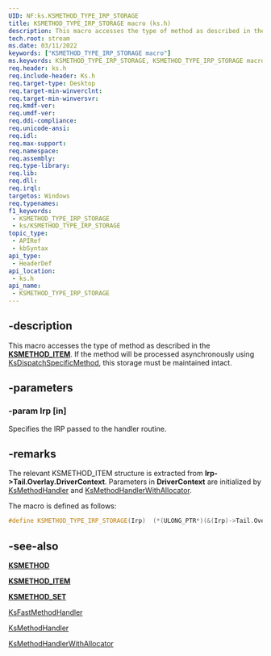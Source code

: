 ```yaml
---
UID: NF:ks.KSMETHOD_TYPE_IRP_STORAGE
title: KSMETHOD_TYPE_IRP_STORAGE macro (ks.h)
description: This macro accesses the type of method as described in the KSMETHOD_ITEM. If the method will be processed asynchronously using KsDispatchSpecificMethod, this storage must be maintained intact.
tech.root: stream
ms.date: 03/11/2022
keywords: ["KSMETHOD_TYPE_IRP_STORAGE macro"]
ms.keywords: KSMETHOD_TYPE_IRP_STORAGE, KSMETHOD_TYPE_IRP_STORAGE macro [Streaming Media Devices], ks/KSMETHOD_TYPE_IRP_STORAGE, ksfunc_de99d882-5298-4972-9d16-fa4478d6229c.xml, stream.ksmethod_type_irp_storage
req.header: ks.h
req.include-header: Ks.h
req.target-type: Desktop
req.target-min-winverclnt: 
req.target-min-winversvr: 
req.kmdf-ver: 
req.umdf-ver: 
req.ddi-compliance: 
req.unicode-ansi: 
req.idl: 
req.max-support: 
req.namespace: 
req.assembly: 
req.type-library: 
req.lib: 
req.dll: 
req.irql: 
targetos: Windows
req.typenames: 
f1_keywords:
 - KSMETHOD_TYPE_IRP_STORAGE
 - ks/KSMETHOD_TYPE_IRP_STORAGE
topic_type:
 - APIRef
 - kbSyntax
api_type:
 - HeaderDef
api_location:
 - ks.h
api_name:
 - KSMETHOD_TYPE_IRP_STORAGE
---
```


## -description

This macro accesses the type of method as described in the [**KSMETHOD_ITEM**](ns-ks-ksmethod_item.md). If the method will be processed asynchronously using [KsDispatchSpecificMethod](nf-ks-ksdispatchspecificmethod.md), this storage must be maintained intact.

## -parameters

### -param Irp [in]

Specifies the IRP passed to the handler routine.

## -remarks

The relevant KSMETHOD_ITEM structure is extracted from **Irp->Tail.Overlay.DriverContext**. Parameters in **DriverContext** are initialized by [KsMethodHandler](nf-ks-ksmethodhandler.md) and [KsMethodHandlerWithAllocator](nf-ks-ksmethodhandlerwithallocator.md).

The macro is defined as follows:

```cpp
#define KSMETHOD_TYPE_IRP_STORAGE(Irp)  (*(ULONG_PTR*)(&(Irp)->Tail.Overlay.DriverContext[2]))
```

## -see-also

[**KSMETHOD**](/windows-hardware/drivers/stream/ksmethod-structure)

[**KSMETHOD_ITEM**](ns-ks-ksmethod_item.md)

[**KSMETHOD_SET**](ns-ks-ksmethod_set.md)

[KsFastMethodHandler](nf-ks-ksfastmethodhandler.md)

[KsMethodHandler](nf-ks-ksmethodhandler.md)

[KsMethodHandlerWithAllocator](nf-ks-ksmethodhandlerwithallocator.md)
